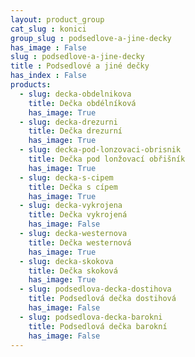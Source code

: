```yaml
---
layout: product_group
cat_slug : konici
group_slug : podsedlove-a-jine-decky
has_image : False
slug : podsedlove-a-jine-decky
title : Podsedlové a jiné dečky
has_index : False
products:
  - slug: decka-obdelnikova
    title: Dečka obdélníková
    has_image: True
  - slug: decka-drezurni
    title: Dečka drezurní
    has_image: True
  - slug: decka-pod-lonzovaci-obrisnik
    title: Dečka pod lonžovací obřišník
    has_image: True
  - slug: decka-s-cipem
    title: Dečka s cípem
    has_image: True
  - slug: decka-vykrojena
    title: Dečka vykrojená
    has_image: False
  - slug: decka-westernova
    title: Dečka westernová
    has_image: True
  - slug: decka-skokova
    title: Dečka skoková
    has_image: True
  - slug: podsedlova-decka-dostihova
    title: Podsedlová dečka dostihová
    has_image: False
  - slug: podsedlova-decka-barokni
    title: Podsedlová dečka barokní
    has_image: False
---
```


